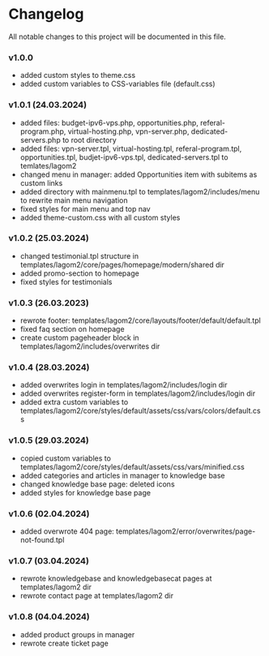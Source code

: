 # Changelog
All notable changes to this project will be documented in this file.

### v1.0.0 
- added custom styles to theme.css
- added custom variables to CSS-variables file (default.css)

### v1.0.1 (24.03.2024)
- added files: budget-ipv6-vps.php, opportunities.php, referal-program.php, virtual-hosting.php, vpn-server.php, dedicated-servers.php to root directory
- added files: vpn-server.tpl, virtual-hosting.tpl, referal-program.tpl, opportunities.tpl, budjet-ipv6-vps.tpl, dedicated-servers.tpl to temlates/lagom2
- changed menu in manager: added Opportunities item with subitems as custom links
- added directory with mainmenu.tpl to templates/lagom2/includes/menu to rewrite main menu navigation
- fixed styles for main menu and top nav
- added theme-custom.css with all custom styles

### v1.0.2 (25.03.2024)
- changed testimonial.tpl structure in templates/lagom2/core/pages/homepage/modern/shared dir
- added promo-section to homepage
- fixed styles for testimonials

### v1.0.3 (26.03.2023)
- rewrote footer: templates/lagom2/core/layouts/footer/default/default.tpl
- fixed faq section on homepage
- create custom pageheader block in templates/lagom2/includes/overwrites dir

### v1.0.4 (28.03.2024)
- added overwrites login in templates/lagom2/includes/login dir
- added overwrites register-form in templates/lagom2/includes/login dir
- added extra custom variables to templates/lagom2/core/styles/default/assets/css/vars/colors/default.css

### v1.0.5 (29.03.2024)
- copied custom variables to templates/lagom2/core/styles/default/assets/css/vars/minified.css
- added categories and articles in manager to knowledge base
- changed knowledge base page: deleted icons
- added styles for knowledge base page

### v1.0.6 (02.04.2024)
- added overwrote 404 page: templates/lagom2/error/overwrites/page-not-found.tpl

### v1.0.7 (03.04.2024)
- rewrote knowledgebase and knowledgebasecat pages at templates/lagom2 dir
- rewrote contact page at templates/lagom2 dir

### v1.0.8 (04.04.2024)
- added product groups in manager 
- rewrote create ticket page